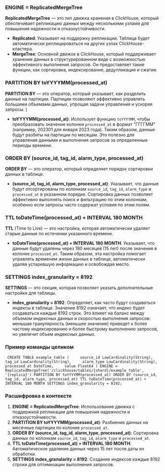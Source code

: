 ### ENGINE = ReplicatedMergeTree

**ReplicatedMergeTree** — это тип движка хранения в ClickHouse, который обеспечивает репликацию данных между несколькими узлами для повышения надежности и отказоустойчивости.

- **Replicated**: Указывает на поддержку репликации. Таблица будет автоматически реплицироваться на других узлах ClickHouse-кластера.
- **MergeTree**: Основной движок в ClickHouse, который поддерживает хранение данных в структурированном виде с возможностью эффективного выполнения запросов. Он предоставляет такие функции, как сортировка, индексирование, дедупликация и сжатие.

### PARTITION BY toYYYYMM(processed_at)

**PARTITION BY** — это оператор, который указывает, как разделить данные на партиции. Партиции позволяют эффективно управлять большими объемами данных, упрощая задачи управления и ускоряя запросы.
)
- **toYYYYMM(processed_at)**: Использует функцию `toYYYYMM`, чтобы преобразовать значение колонки `processed_at` в формат "ГГГГММ" (например, 202301 для января 2023 года). Таким образом, данные будут разбиты на партиции по месяцам. Это полезно для управления данными и выполнения запросов за определенные периоды времени.

### ORDER BY (source_id, tag_id, alarm_type, processed_at)

**ORDER BY** — это оператор, который определяет порядок сортировки данных в таблице.

- **(source_id, tag_id, alarm_type, processed_at)**: Указывает, что данные будут отсортированы по колонкам `source_id`, `tag_id`, `alarm_type` и `processed_at` в указанном порядке. Сортировка данных позволяет эффективно выполнять поиск и фильтрацию по этим колонкам, особенно если запросы часто содержат условия по этим полям.

### TTL toDateTime(processed_at) + INTERVAL 180 MONTH

**TTL** (Time to Live) — это настройка, которая автоматически удаляет старые данные по истечении указанного времени.

- **toDateTime(processed_at) + INTERVAL 180 MONTH**: Указывает, что данные будут удалены через 180 месяцев (15 лет) после значения в колонке `processed_at`. Таким образом, эта настройка помогает управлять временем жизни данных в таблице, автоматически удаляя устаревшую информацию и освобождая место.

### SETTINGS index_granularity = 8192

**SETTINGS** — это секция, которая позволяет указать дополнительные настройки для таблицы.

- **index_granularity = 8192**: Определяет, как часто будут создаваться индексы в таблице. Значение 8192 означает, что индекс будет создаваться каждые 8192 строк. Это влияет на баланс между объемом индексных данных и скоростью выполнения запросов: меньшая гранулярность (меньшее значение) приведет к более частому индексированию и более быстрому выполнению запросов, но увеличит объем индексных данных.

### Пример команды целиком


``` CREATE TABLE example_table (     source_id LowCardinality(String),     tag_id LowCardinality(String),     alarm_type LowCardinality(String),     processed_at DateTime,     value Float64 ) ENGINE = ReplicatedMergeTree('/clickhouse/tables/{shard}/example_table', '{replica}') PARTITION BY toYYYYMM(processed_at) ORDER BY (source_id, tag_id, alarm_type, processed_at) TTL toDateTime(processed_at) + INTERVAL 180 MONTH SETTINGS index_granularity = 8192;```

### Расшифровка в контексте

1. **ENGINE = ReplicatedMergeTree**: Использование движка с поддержкой репликации для повышения надежности и отказоустойчивости.
2. **PARTITION BY toYYYYMM(processed_at)**: Разбиение данных на месячные партиции по колонке `processed_at`.
3. **ORDER BY (source_id, tag_id, alarm_type, processed_at)**: Сортировка данных по колонкам `source_id`, `tag_id`, `alarm_type` и `processed_at`.
4. **TTL toDateTime(processed_at) + INTERVAL 180 MONTH**: Автоматическое удаление данных через 15 лет после даты их обработки.
5. **SETTINGS index_granularity = 8192**: Создание индексов каждые 8192 строки для оптимизации выполнения запросов.
